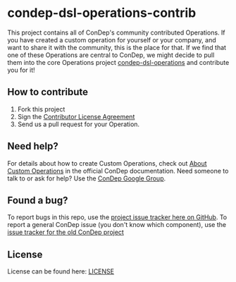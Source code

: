 condep-dsl-operations-contrib
=============================
This project contains all of ConDep's community contributed Operations. If you have created a custom operation for yourself or your company, and want to share it with the community, this is the place for that. If we find that one of these Operations are central to ConDep, we might decide to pull them into the core Operations project [condep-dsl-operations](https://github.com/condep-dsl-operations) and contribute you for it!

How to contribute
-----------------
1. Fork this project
2. Sign the [Contributor License Agreement](http://www.con-dep.net/contribute/)
3. Send us a pull request for your Operation.

Need help?
----------
For details about how to create Custom Operations, check out [About Custom Operations](http://www.condep.io/docs/3-0/custom-operations/) in the official ConDep documentation. Need someone to talk to or ask for help? Use the [ConDep Google Group](https://groups.google.com/forum/#!forum/con-dep).

Found a bug?
------------
To report bugs in this repo, use the [project issue tracker here on GitHub](https://github.com/condep/condep-dsl-operations-contrib/issues). To report a general ConDep issue (you don't know which component), use the [issue tracker for the old ConDep project](https://github.com/condep/ConDep/issues)

License
-------
License can be found here: [LICENSE](LICENSE)
